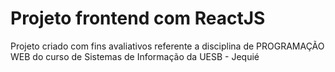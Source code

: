 # Projeto frontend com ReactJS
Projeto criado com fins avaliativos referente a disciplina de PROGRAMAÇÃO WEB do curso de Sistemas de Informação da UESB - Jequié
